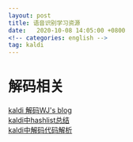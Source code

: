 ```yaml
---
layout: post
title: 语音识别学习资源
date:   2020-10-08 14:05:00 +0800
<!-- categories: english -->
tag: kaldi
---
```


<!-- * content -->
<!-- {:toc} -->

解码相关
=

[kaldi 解码WJ's blog](https://www.funcwj.cn/2017/08/02/kaldi-online-decoder/)  
[kaldi中hashlist总结](https://blog.csdn.net/u013677156/article/details/78930532)  
[kaldi中解码代码解析](https://www.jianshu.com/p/c83331070110)  

